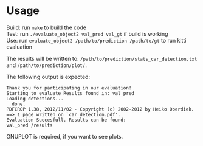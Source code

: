 # Usage

Build: run `make` to build the code <br>
Test: run `./evaluate_object2 val_pred val_gt` if build is working <br>
Use: run `evaluate_object2 /path/to/prediction /path/to/gt` to run kitti evaluation <br>

The results will be written to: `/path/to/prediction/stats_car_detection.txt` and `/path/to/prediction/plot/`. 

The following output is expected:

```
Thank you for participating in our evaluation!
Starting to evaluate Results found in: val_pred
Loading detections...
  done.
PDFCROP 1.38, 2012/11/02 - Copyright (c) 2002-2012 by Heiko Oberdiek.
==> 1 page written on `car_detection.pdf'.
Evaluation Succesfull. Results can be found:
val_pred /results
```

GNUPLOT is required, if you want to see plots.
